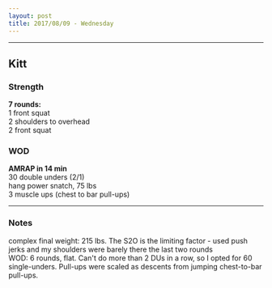 ```yaml
---
layout: post
title: 2017/08/09 - Wednesday
---
```


---
## Kitt 

### Strength
**7 rounds:**  
1 front squat  
2 shoulders to overhead  
2 front squat

### WOD
**AMRAP in 14 min**  
30 double unders (2/1)  
hang power snatch, 75 lbs  
3 muscle ups (chest to bar pull-ups)

---
### Notes
complex final weight: 215 lbs. The S2O is the limiting factor - used push jerks and my shoulders were barely there the last two rounds  
WOD: 6 rounds, flat. Can't do more than 2 DUs in a row, so I opted for 60 single-unders. Pull-ups were scaled as descents from jumping chest-to-bar pull-ups.